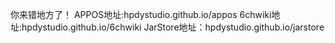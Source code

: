 你来错地方了！
APPOS地址:hpdystudio.github.io/appos
6chwiki地址:hpdystudio.github.io/6chwiki
JarStore地址：hpdystudio.github.io/jarstore
